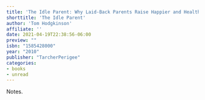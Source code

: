 ```yaml
---
title: 'The Idle Parent: Why Laid-Back Parents Raise Happier and Healthier Kids'
shorttitle: 'The Idle Parent'
author: 'Tom Hodgkinson'
affiliate: ''
date: 2021-04-19T22:38:56-06:00 
preview: ""
isbn: "1585428000"
year: "2010"
publisher: "TarcherPerigee"
categories: 
- books
- unread
---
```


Notes.
